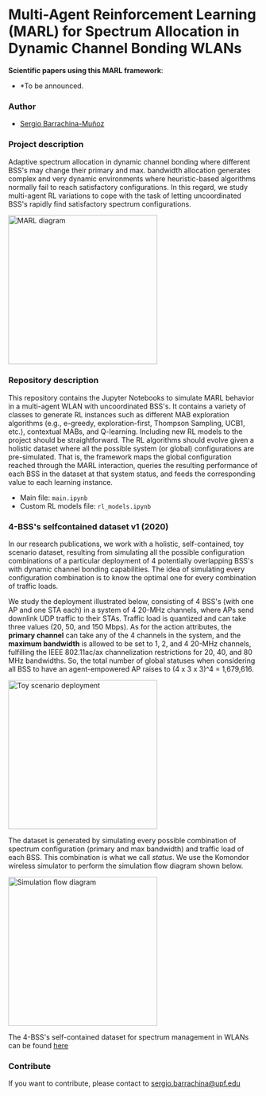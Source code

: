 # Multi-Agent Reinforcement Learning (MARL) for Spectrum Allocation in Dynamic Channel Bonding WLANs

**Scientific papers using this MARL framework**: 
- *To be announced.

### Author
* [Sergio Barrachina-Muñoz](https://github.com/sergiobarra)

### Project description

Adaptive spectrum allocation in dynamic channel bonding where different BSS's may change their primary and max. bandwidth allocation generates complex and very dynamic environments where heuristic-based algorithms normally fail to reach satisfactory configurations. In this regard, we study multi-agent RL variations to cope with the task of letting uncoordinated BSS's rapidly find satisfactory spectrum configurations.

<img src="https://github.com/sergiobarra/MARLforChannelBondingWLANs/blob/master/images/marl_diagram.png" alt="MARL diagram"
	title="MARL diagram" width="300" />


### Repository description
This repository contains the Jupyter Notebooks to simulate MARL behavior in a multi-agent WLAN with uncoordinated BSS's. It contains a variety of classes to generate RL instances such as different MAB exploration algorithms (e.g., e-greedy, exploration-first, Thompson Sampling, UCB1, etc.), contextual MABs, and Q-learning. Including new RL models to the project should be straightforward. The RL algorithms should evolve given a holistic dataset where all the possible system (or global) configurations are pre-simulated. That is, the framework maps the global configuration reached through the MARL interaction, queries the resulting performance of each BSS in the dataset at that system status, and feeds the corresponding value to each learning instance.

* Main file: ```main.ipynb```
* Custom RL models file: ```rl_models.ipynb```

### 4-BSS's selfcontained dataset v1 (2020)

In our research publications, we work with a holistic, self-contained, toy scenario dataset, resulting from simulating all the possible configuration combinations of a particular deployment of 4 potentially overlapping BSS's with dynamic channel bonding capabilities. The idea of simulating every configuration combination is to know the optimal one for every combination of traffic loads.

We study the deployment illustrated below, consisting of 4 BSS's (with one AP and one STA each) in a system of 4 20-MHz channels, where APs send downlink UDP traffic to their STAs. Traffic load is quantized and can take three values (20, 50, and 150 Mbps). As for the action attributes, the **primary channel** can take any of the 4 channels in the system, and the **maximum bandwidth** is allowed to be set to 1, 2, and 4 20-MHz channels, fulfilling the IEEE 802.11ac/ax channelization restrictions for 20, 40, and 80 MHz bandwidths. So, the total number of global statuses when considering all BSS to have an agent-empowered AP raises to (4 x 3 x 3)^4 = 1,679,616.

<img src="https://github.com/sergiobarra/MARLforChannelBondingWLANs/blob/master/images/toy_scenario_deployment.png" alt="Toy scenario deployment"
	title="Toy scenario deployment" width="300" />

The dataset is generated by simulating every possible combination of spectrum configuration (primary and max bandwidth) and traffic load of each BSS. This combination is what we call *status*. We use the Komondor wireless simulator to perform the simulation flow diagram shown below.

<img src="https://github.com/sergiobarra/MARLforChannelBondingWLANs/blob/master/images/simulation_flow_diagram.png" alt="Simulation flow diagram"
	title="Simulation flow diagram" width="300" />

The 4-BSS's self-contained dataset for spectrum management in WLANs can be found [here](https://www.upf.edu/web/wnrg/wn-datasets)

### Contribute

If you want to contribute, please contact to [sergio.barrachina@upf.edu](sergio.barrachina@upf.edu)

